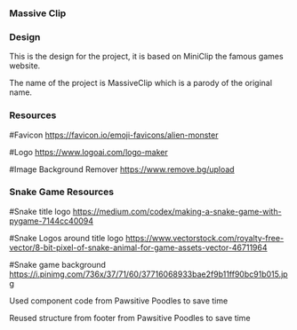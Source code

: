 ### Massive Clip

### Design

This is the design for the project, it is based on MiniClip the famous games website.

The name of the project is MassiveClip which is a parody of the original name. 

### Resources

#Favicon
https://favicon.io/emoji-favicons/alien-monster

#Logo
https://www.logoai.com/logo-maker

#Image Background Remover
https://www.remove.bg/upload


### Snake Game Resources

#Snake title logo
https://medium.com/codex/making-a-snake-game-with-pygame-7144cc40094

#Snake Logos around title logo
https://www.vectorstock.com/royalty-free-vector/8-bit-pixel-of-snake-animal-for-game-assets-vector-46711964

#Snake game background
https://i.pinimg.com/736x/37/71/60/37716068933bae2f9b11ff90bc91b015.jpg

Used component code from Pawsitive Poodles to save time

Reused structure from footer from Pawsitive Poodles to save time
